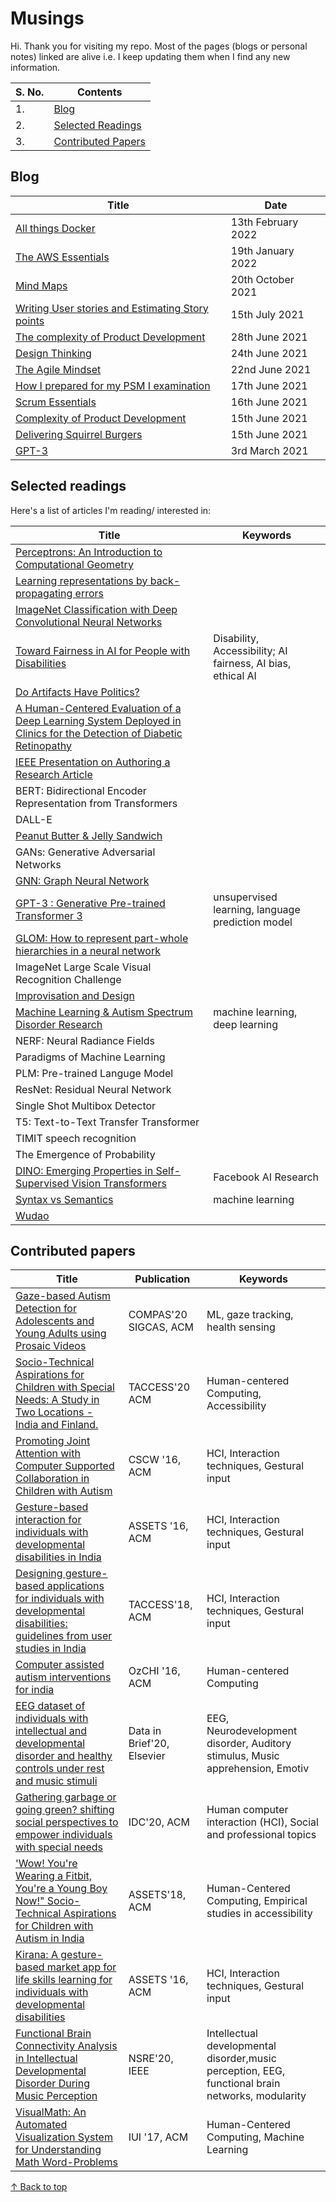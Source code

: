 # Musings 

Hi. Thank you for visiting my repo. Most of the pages (blogs or personal notes) linked are alive i.e. I keep updating them when I find any new information. 


| S. No. | Contents | 
| ------------- | ------------- |
| 1. | [Blog](/musings#blog)|
| 2. | [Selected Readings](/musings#papers-selected-readings) |  
| 3. | [Contributed Papers](/musings#contributed-papers) | 

## Blog

| Title        | Date |
| ------------- | ------------- |
| [All things Docker](/posts/docker/13-02-22-all-things-docker)| 13th February 2022 |
| [The AWS Essentials](/posts/cloud/aws/theory/19-01-2022-exploring-aws-services.md)| 19th January 2022 |
| [Mind Maps](/posts/agile/scrum/20-10-2021-mind-maps.md)| 20th October 2021 |
| [Writing User stories and Estimating Story points](https://github.com/blessinvarkey/musings/blob/main/posts/agile/scrum/15-07-2021-user-stories-and-story-points.md)| 15th July 2021 |
| [The complexity of Product Development](https://github.com/blessinvarkey/musings/blob/main/posts/agile/scrum/15-06-2021-complexity-of-product-development.md) | 28th June  2021 |
| [Design Thinking](https://github.com/blessinvarkey/musings/blob/main/posts/design/24-06-2021-design-thinking.md)| 24th June 2021 |
| [The Agile Mindset](https://github.com/blessinvarkey/musings/blob/main/posts/agile/scrum/22-06-2021-the-agile-mindset.md)| 22nd June 2021 |
| [How I prepared for my PSM I examination](https://github.com/blessinvarkey/musings/blob/main/posts/agile/scrum/17-06-2021-psm-1-certification.md)| 17th June 2021 |
| [Scrum Essentials](https://github.com/blessinvarkey/musings/blob/main/posts/agile/scrum/16-06-2021-scrum-essentials.md) | 16th June 2021 | 
| [Complexity of Product Development](https://github.com/blessinvarkey/musings/blob/main/posts/agile/scrum/15-06-2021-complexity-of-product-development.md) | 15th June 2021 | 
| [Delivering Squirrel Burgers](https://github.com/blessinvarkey/musings/blob/main/posts/agile/scrum/15-06-2021-scrum-1-squirrel-burgers.md) | 15th June 2021 |
| [GPT-3](https://github.com/blessinvarkey/musings/blob/main/posts/gpt/GPT-3.md)| 3rd March 2021 |


## Selected readings
Here's a list of articles I'm reading/ interested in:

| Title        | Keywords |
| ------------- | ------------- |
| [Perceptrons: An Introduction to Computational Geometry](https://mitpress.mit.edu/books/perceptrons)||
| [Learning representations by back-propagating errors](https://www.nature.com/articles/323533a0)||
| [ImageNet Classification with Deep Convolutional Neural Networks](https://papers.nips.cc/paper/2012/file/c399862d3b9d6b76c8436e924a68c45b-Paper.pdf)||
|[Toward Fairness in AI for People with Disabilities](https://arxiv.org/abs/1907.02227)|Disability, Accessibility; AI fairness, AI bias, ethical AI|
|[Do Artifacts Have Politics?](https://nissenbaum.tech.cornell.edu/papers/Winner.pdf)||
|[A Human-Centered Evaluation of a Deep Learning System Deployed in Clinics for the Detection of Diabetic Retinopathy](https://dl.acm.org/doi/abs/10.1145/3313831.3376718)||
|[IEEE Presentation on Authoring a Research Article](https://ccstatic.ccindex.cn/event/33/39/49/7/rt/1/documents/resourceList1629805348095/finalslidedeckieeeauthorshipoasymposium26thaugust20211629805340579.pdf)|
| BERT: Bidirectional Encoder Representation from Transformers ||
| DALL-E | |
| [Peanut Butter & Jelly Sandwich](http://static.zerorobotics.mit.edu/docs/team-activities/ProgrammingPeanutButterAndJelly.pdf)| |
| GANs: Generative Adversarial Networks ||
| [GNN: Graph Neural Network](https://dataflowr.github.io/website/modules/graph1/) | |
| [GPT-3 : Generative Pre-trained Transformer 3](posts/GPT-3.md) | unsupervised learning, language prediction model |
| [GLOM: How to represent part-whole hierarchies in a neural network](https://arxiv.org/pdf/2102.12627.pdf)||
| ImageNet Large Scale Visual Recognition Challenge ||
| [Improvisation and Design](https://www.researchgate.net/publication/221516785_Improvisation_principles_and_techniques_for_design) ||
| [Machine Learning & Autism Spectrum Disorder Research](https://github.com/blessinvarkey/musings/blob/main/posts/ml-asd-dl.md)|machine learning, deep learning|
| NERF: Neural Radiance Fields | |
| Paradigms of Machine Learning |  |
| PLM: Pre-trained Languge Model | | 
| ResNet: Residual Neural Network | | 
| Single Shot Multibox Detector | |
| T5: Text-to-Text Transfer Transformer ||
| TIMIT speech recognition ||
| The Emergence of Probability ||
| [DINO: Emerging Properties in Self-Supervised Vision Transformers](https://ai.facebook.com/blog/dino-paws-computer-vision-with-self-supervised-transformers-and-10x-more-efficient-training) |Facebook AI Research|
| [Syntax vs Semantics](https://github.com/blessinvarkey/musings/blob/main/posts/Syntax-vs-Semantics.md)| machine learning |
| [Wudao](https://en.pingwest.com/a/8693)||


## Contributed papers

| Title        | Publication | Keywords |
| ------------- | ------------- | ------------- |
| [Gaze-based Autism Detection for Adolescents and Young Adults using Prosaic Videos](https://arxiv.org/pdf/2005.12951.pdf)| COMPAS'20 SIGCAS, ACM |ML, gaze tracking, health sensing |
| [Socio-Technical Aspirations for Children with Special Needs: A Study in Two Locations - India and Finland.](https://dl.acm.org/doi/abs/10.1145/3396076)| TACCESS'20 ACM | Human-centered Computing, Accessibility |
| [Promoting Joint Attention with Computer Supported Collaboration in Children with Autism](https://dl.acm.org/doi/abs/10.1145/2818048.2819930) | CSCW '16, ACM| HCI, Interaction techniques, Gestural input |
|[Gesture-based interaction for individuals with developmental disabilities in India](https://dl.acm.org/doi/abs/10.1145/2982142.2982166)|ASSETS '16, ACM| HCI, Interaction techniques, Gestural input |
|[Designing gesture-based applications for individuals with developmental disabilities: guidelines from user studies in India](https://dl.acm.org/doi/abs/10.1145/3161710)| TACCESS'18, ACM|HCI, Interaction techniques, Gestural input |
|[Computer assisted autism interventions for india](https://dl.acm.org/doi/abs/10.1145/3010915.3011007) | OzCHI '16, ACM|Human-centered Computing |
|[EEG dataset of individuals with intellectual and developmental disorder and healthy controls under rest and music stimuli](https://www.sciencedirect.com/science/article/pii/S2352340920303826)| Data in Brief'20, Elsevier|EEG, Neurodevelopment disorder, Auditory stimulus, Music apprehension, Emotiv |
|[Gathering garbage or going green? shifting social perspectives to empower individuals with special needs](https://dl.acm.org/doi/abs/10.1145/3392063.3394394) | IDC'20, ACM|Human computer interaction (HCI), Social and professional topics |
| ['Wow! You're Wearing a Fitbit, You're a Young Boy Now!" Socio-Technical Aspirations for Children with Autism in India](https://dl.acm.org/doi/abs/10.1145/3234695.3239329) | ASSETS'18, ACM |Human-Centered Computing, Empirical studies in accessibility |
| [Kirana: A gesture-based market app for life skills learning for individuals with developmental disabilities](https://dl.acm.org/doi/abs/10.1145/2982142.2982149)| ASSETS '16, ACM | HCI, Interaction techniques, Gestural input |
| [Functional Brain Connectivity Analysis in Intellectual Developmental Disorder During Music Perception](https://ieeexplore.ieee.org/abstract/document/9201163/) |  NSRE'20, IEEE | Intellectual developmental disorder,music perception, EEG, functional brain networks, modularity |
| [VisualMath: An Automated Visualization System for Understanding Math Word-Problems](https://dl.acm.org/doi/abs/10.1145/3030024.3040989) | IUI '17, ACM | Human-Centered Computing, Machine Learning |


[↑ Back to top](/musings#musings)

